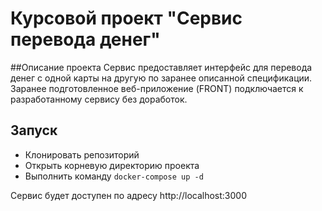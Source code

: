 # Курсовой проект "Сервис перевода денег"

##Описание проекта
Сервис предоставляет интерфейс для перевода денег с одной карты на другую по заранее описанной спецификации.
Заранее подготовленное веб-приложение (FRONT) подключается к разработанному сервису без доработок.

## Запуск
* Клонировать репозиторий
* Открыть корневую директорию проекта
* Выполнить команду
```docker-compose up -d```

Сервис будет доступен по адресу http://localhost:3000